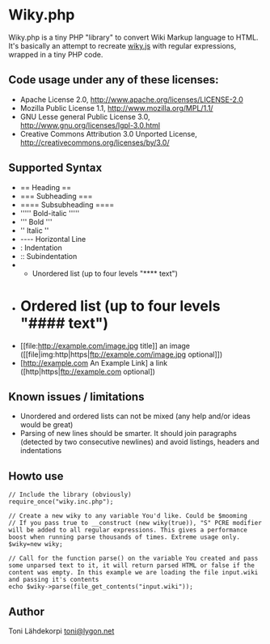 # Wiky.php

Wiky.php is a tiny PHP "library" to convert Wiki Markup language to HTML.
It's basically an attempt to recreate [wiky.js](https://github.com/tanin47/wiky.js) with regular expressions, wrapped in a tiny PHP code.

## Code usage under any of these licenses:
* Apache License 2.0, http://www.apache.org/licenses/LICENSE-2.0
* Mozilla Public License 1.1, http://www.mozilla.org/MPL/1.1/
* GNU Lesse general Public License 3.0, http://www.gnu.org/licenses/lgpl-3.0.html
* Creative Commons Attribution 3.0 Unported License, http://creativecommons.org/licenses/by/3.0/

## Supported Syntax
* == Heading ==
* === Subheading ===
* ==== Subsubheading ====
* ''''' Bold-italic '''''
* ''' Bold '''
* '' Italic ''
* ---- Horizontal Line
* : Indentation
* :: Subindentation
* * Unordered list (up to four levels "**** text")
* # Ordered list (up to four levels "#### text")
* [[file:http://example.com/image.jpg title]] an image ([[file|img:http|https|ftp://example.com/image.jpg optional]])
* [http://example.com An Example Link] a link ([http|https|ftp://example.com optional])

## Known issues / limitations
* Unordered and ordered lists can not be mixed (any help and/or ideas would be great)
* Parsing of new lines should be smarter. It should join paragraphs (detected by two consecutive newlines) and avoid listings, headers and indentations

## Howto use
	// Include the library (obviously)
	require_once("wiky.inc.php");
	
	// Create a new wiky to any variable You'd like. Could be $mooming
	// If you pass true to __construct (new wiky(true)), "S" PCRE modifier will be added to all regular expressions. This gives a performance boost when running parse thousands of times. Extreme usage only.
	$wiky=new wiky;
	
	// Call for the function parse() on the variable You created and pass some unparsed text to it, it will return parsed HTML or false if the content was empty. In this example we are loading the file input.wiki and passing it's contents
	echo $wiky->parse(file_get_contents("input.wiki"));

## Author
Toni Lähdekorpi <toni@lygon.net>
